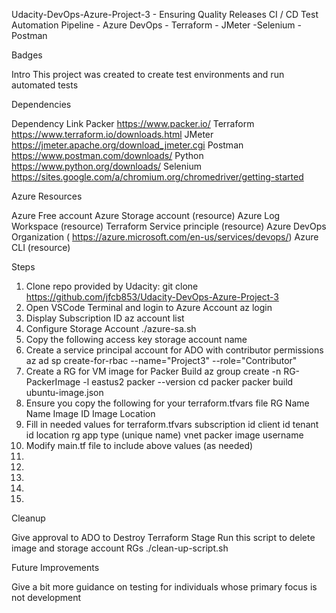 Udacity-DevOps-Azure-Project-3 - Ensuring Quality Releases
CI / CD Test Automation Pipeline - Azure DevOps - Terraform - JMeter -Selenium - Postman

Badges

Intro
This project was created to create test environments and run automated tests

Dependencies

Dependency	Link
Packer	https://www.packer.io/
Terraform	https://www.terraform.io/downloads.html
JMeter	https://jmeter.apache.org/download_jmeter.cgi
Postman	https://www.postman.com/downloads/
Python	https://www.python.org/downloads/
Selenium	https://sites.google.com/a/chromium.org/chromedriver/getting-started

Azure Resources

Azure Free account
Azure Storage account (resource)
Azure Log Workspace (resource)
Terraform Service principle (resource)
Azure DevOps Organization ( https://azure.microsoft.com/en-us/services/devops/)
Azure CLI (resource)

Steps

1. Clone repo provided by Udacity:
git clone https://github.com/jfcb853/Udacity-DevOps-Azure-Project-3
2. Open VSCode Terminal and login to Azure Account
az login
3. Display Subscription ID 
az account list
4. Configure Storage Account
./azure-sa.sh
5. Copy the following
access key
storage account name
6. Create a service principal account for ADO with contributor permissions
az ad sp create-for-rbac --name="Project3" --role="Contributor" 
7. Create a RG for VM image for Packer Build
az group create -n RG-PackerImage -l eastus2
packer --version
cd packer
packer build ubuntu-image.json
8. Ensure you copy the following for your terraform.tfvars file
RG Name
Name
Image ID
Image Location
9. Fill in needed values for terraform.tfvars
subscription id
client id
tenant id
location
rg
app type (unique name)
vnet
packer image
username
10. Modify main.tf file to include above values (as needed)
11. 
12. 
13. 
14. 
15. 


Cleanup

Give approval to ADO to Destroy Terraform Stage
Run this script to delete image and storage account RGs
./clean-up-script.sh

Future Improvements

Give a bit more guidance on testing for individuals whose primary focus is not development